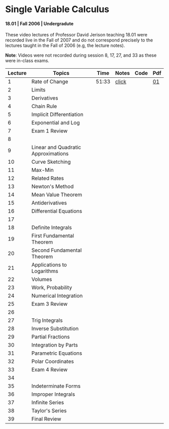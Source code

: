 # Single Variable Calculus
#### 18.01 | Fall 2006 | Undergradute

These video lectures of Professor David Jerison teaching 18.01 were recorded live in the Fall of 2007 and do not 
correspond precisely to the lectures taught in the Fall of 2006 (e.g, the lecture notes).

**Note**: Videos were not recorded during session 8, 17, 27, and 33 as these were in-class exams.

| Lecture | Topics                              | Time  | Notes     | Code | Pdf                                                                                                                  |
|---------|-------------------------------------|-------|-----------| --- |----------------------------------------------------------------------------------------------------------------------|
| 1       | Rate of Change                      | 51:33 | [click](notes/01_rate_of_change.md) |   | [01](https://ocw.mit.edu/courses/18-01-single-variable-calculus-fall-2006/c6a2d4081848972d197c41332e604d49_lec1.pdf) |
| 2       | Limits                              |       |           |   |                                                                                                                      |
| 3       | Derivatives                         |       |           |   |                                                                                                                      |
| 4       | Chain Rule                          |       |           |   |                                                                                                                      |
| 5       | Implicit Differentiation            |       |           |   |                                                                                                                      |
| 6       | Exponential and Log                 |       |           |   |                                                                                                                      |
| 7       | Exam 1 Review                       |       |           |   |                                                                                                                      |
| 8       |                                     |       |           |   |                                                                                                                      |
| 9       | Linear and Quadratic Approximations |       |           |   |                                                                                                                      |
| 10      | Curve Sketching                     |       |           |   |                                                                                                                      |
| 11      | Max-Min                             |       |           |   |                                                                                                                      |
| 12      | Related Rates                       |       |           |   |                                                                                                                      |
| 13      | Newton's Method                     |       |           |   |                                                                                                                      |
| 14      | Mean Value Theorem                  |       |           |   |                                                                                                                      |
| 15      | Antiderivatives                     |       |           |   |                                                                                                                      |
| 16      | Differential Equations              |       |           |   |                                                                                                                      |
| 17      |                                     |       |           |   |                                                                                                                      |
| 18      | Definite Integrals                  |       |           |   |                                                                                                                      |
| 19      | First Fundamental Theorem           |       |           |   |                                                                                                                      |
| 20      | Second Fundamental Theorem          |       |           |   |                                                                                                                      |
| 21      | Applications to Logarithms          |       |           |   |                                                                                                                      |
| 22      | Volumes                             |       |           |   |                                                                                                                      |
| 23      | Work, Probability                   |       |           |   |                                                                                                                      |
| 24      | Numerical Integration               |       |           |   |                                                                                                                      |
| 25      | Exam 3 Review                       |       |           |   |                                                                                                                      |
| 26      |                                     |       |           |   |                                                                                                                      |
| 27      | Trig Integrals                      |       |           |   |                                                                                                                      |
| 28      | Inverse Substitution                |       |           |   |                                                                                                                      |
| 29      | Partial Fractions                   |       |           |   |                                                                                                                      |
| 30      | Integration by Parts                |       |           |   |                                                                                                                      |
| 31      | Parametric Equations                |       |           |   |                                                                                                                      |
| 32      | Polar Coordinates                   |       |           |   |                                                                                                                      |
| 33      | Exam 4 Review                       |       |           |   |                                                                                                                      |
| 34      |                                     |       |           |   |                                                                                                                      |
| 35      | Indeterminate Forms                 |       |           |   |                                                                                                                      |
| 36      | Improper Integrals                  |       |           |   |                                                                                                                      |
| 37      | Infinite Series                     |       |           |   |                                                                                                                      |
| 38      | Taylor's Series                     |       |           |   |                                                                                                                      |
| 39      | Final Review                        |       |           |   |                                                                                                                      |

